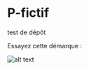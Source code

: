 # P-fictif
test de dépôt


Essayez cette démarque :

![alt text](https://www.google.com/search?sca_esv=b1bdec1098d0cba3&rlz=1C1VDKB_frFR1095FR1096&sxsrf=ADLYWIIyyVA_Z89UFR35le0zweFg41u8KA:1716801195043&q=grottes+lagon&uds=ADvngMgpYEU-_VPft0z-hmM5h-H0SlEUrcXYdSbYfli24zwCoQpvZyw4K9987Si16lXasH8NcaBDdpiSwwKSnkQj8JIBCrhw3QIk4xLRm6zs9iQ8STgKqNXXrvtDCPcpLh5qruZyRV_5va5bTYpM_na1BJv_7lR1mcA4xCKXmjnksTUIvwPsH9lezPfIxHOcHsXno1yShI6AFvMwINlOEPl9jjM9trj9iox-rLKCvw8-q0_iW6nrvcMWaI1yNsYYtgTD7MbSH6P2RBQlA56oD8TzOaaQh-9QLA&udm=2&prmd=ivnbz&sa=X&ved=2ahUKEwjNqIXrvq2GAxW4VqQEHbwlD1wQtKgLegQIDBAB&biw=1536&bih=695&dpr=1.25#vhid=UNwoI39njFiKwM&vssid=mosaic)
